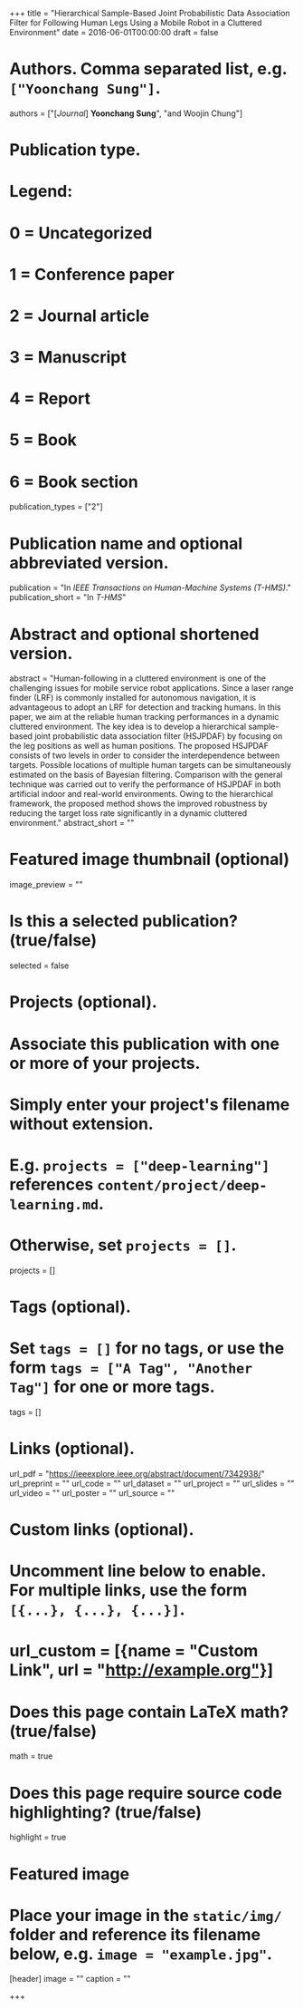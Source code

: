 +++
title = "Hierarchical Sample-Based Joint Probabilistic Data Association Filter for Following Human Legs Using a Mobile Robot in a Cluttered Environment"
date = 2016-06-01T00:00:00
draft = false

# Authors. Comma separated list, e.g. `["Yoonchang Sung"]`.
authors = ["[*Journal*] **Yoonchang Sung**", "and Woojin Chung"]

# Publication type.
# Legend:
# 0 = Uncategorized
# 1 = Conference paper
# 2 = Journal article
# 3 = Manuscript
# 4 = Report
# 5 = Book
# 6 = Book section
publication_types = ["2"]

# Publication name and optional abbreviated version.
publication = "In *IEEE Transactions on Human-Machine Systems (T-HMS)*."
publication_short = "In *T-HMS*"

# Abstract and optional shortened version.
abstract = "Human-following in a cluttered environment is one of the challenging issues for mobile service robot applications. Since a laser range finder (LRF) is commonly installed for autonomous navigation, it is advantageous to adopt an LRF for detection and tracking humans. In this paper, we aim at the reliable human tracking performances in a dynamic cluttered environment. The key idea is to develop a hierarchical sample-based joint probabilistic data association filter (HSJPDAF) by focusing on the leg positions as well as human positions. The proposed HSJPDAF consists of two levels in order to consider the interdependence between targets. Possible locations of multiple human targets can be simultaneously estimated on the basis of Bayesian filtering. Comparison with the general technique was carried out to verify the performance of HSJPDAF in both artificial indoor and real-world environments. Owing to the hierarchical framework, the proposed method shows the improved robustness by reducing the target loss rate significantly in a dynamic cluttered environment."
abstract_short = ""

# Featured image thumbnail (optional)
image_preview = ""

# Is this a selected publication? (true/false)
selected = false

# Projects (optional).
#   Associate this publication with one or more of your projects.
#   Simply enter your project's filename without extension.
#   E.g. `projects = ["deep-learning"]` references `content/project/deep-learning.md`.
#   Otherwise, set `projects = []`.
projects = []

# Tags (optional).
#   Set `tags = []` for no tags, or use the form `tags = ["A Tag", "Another Tag"]` for one or more tags.
tags = []

# Links (optional).
url_pdf = "https://ieeexplore.ieee.org/abstract/document/7342938/"
url_preprint = ""
url_code = ""
url_dataset = ""
url_project = ""
url_slides = ""
url_video = ""
url_poster = ""
url_source = ""

# Custom links (optional).
#   Uncomment line below to enable. For multiple links, use the form `[{...}, {...}, {...}]`.
# url_custom = [{name = "Custom Link", url = "http://example.org"}]

# Does this page contain LaTeX math? (true/false)
math = true

# Does this page require source code highlighting? (true/false)
highlight = true

# Featured image
# Place your image in the `static/img/` folder and reference its filename below, e.g. `image = "example.jpg"`.
[header]
image = ""
caption = ""

+++

